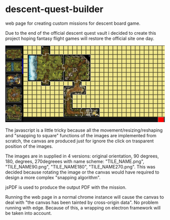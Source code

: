 # descent-quest-builder
web page for creating custom missions for descent board game.

Due to the end of the official descent quest vault i decided to create this project hoping fantasy flight games will restore the official site one day.

![Alt text](/demo.jpg?raw=true "UI_DEMO")

The javascript is a little tricky because all the movement/resizing/reshaping and "snapping to square" functions of the images are implemented from scratch, the canvas are produced just for ignore the click on trasparent position of the images.

The images are in supplied in 4 versions: original orientation, 90 degrees, 180, degrees, 270degreees with name scheme: "TILE_NAME.png", "TILE_NAME90.png", "TILE_NAME180", "TILE_NAME270.png".
This was decided because rotating the image or the canvas would have required to design a more complex "snapping algorithm".

jsPDF is used to produce the output PDF with the mission.

Running the web page in a normal chrome instance will cause the canvas to deal with "the canvas has been tainted by cross-origin data".
No problem running with edge.
Because of this, a wrapping on electron framework will be taken into account.
